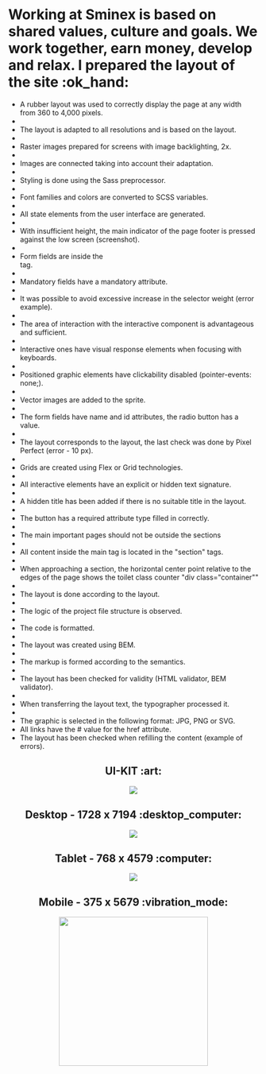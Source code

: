 <h1>Working at Sminex is based on shared values, culture and goals. We work together, earn money, develop and relax. I prepared the layout of the site :ok_hand: </h1>
<ul>
  <li>A rubber layout was used to correctly display the page at any width from 360 to 4,000 pixels.<li>
  <li>The layout is adapted to all resolutions and is based on the layout.<li>
  <li>Raster images prepared for screens with image backlighting, 2x.<li>
  <li>Images are connected taking into account their adaptation.<li>
  <li>Styling is done using the Sass preprocessor.<li>
  <li>Font families and colors are converted to SCSS variables.<li>
  <li>All state elements from the user interface are generated.<li>
  <li>With insufficient height, the main indicator of the page footer is pressed against the low screen (screenshot).<li>
  <li>Form fields are inside the <form> tag.<li>
  <li>Mandatory fields have a mandatory attribute.<li>
  <li>It was possible to avoid excessive increase in the selector weight (error example).<li>
  <li>The area of ​​​​interaction with the interactive component is advantageous and sufficient.<li>
  <li>Interactive ones have visual response elements when focusing with keyboards.<li>
  <li>Positioned graphic elements have clickability disabled (pointer-events: none;).<li>
  <li>Vector images are added to the sprite.<li>
  <li>The form fields have name and id attributes, the radio button has a value.<li>
  <li>The layout corresponds to the layout, the last check was done by Pixel Perfect (error - 10 px).<li>
  <li>Grids are created using Flex or Grid technologies.<li>
  <li>All interactive elements have an explicit or hidden text signature.<li>
  <li>A hidden title has been added if there is no suitable title in the layout.<li>
  <li>The button has a required attribute type filled in correctly.<li>
  <li>The main important pages should not be outside the sections<li>
  <li>All content inside the main tag is located in the "section" tags.<li>
  <li>When approaching a section, the horizontal center point relative to the edges of the page shows the toilet class counter "div class="container""<li>
  <li>The layout is done according to the layout.<li>
  <li>The logic of the project file structure is observed.<li>
  <li>The code is formatted.<li>
  <li>The layout was created using BEM.<li>
  <li>The markup is formed according to the semantics.<li>
  <li>The layout has been checked for validity (HTML validator, BEM validator).<li>
  <li>When transferring the layout text, the typographer processed it.<li>
  <li>The graphic is selected in the following format: JPG, PNG or SVG.</li>
  <li>All links have the # value for the href attribute.</li>
  <li>The layout has been checked when refilling the content (example of errors).</li>
</ul>

<h2 align="center">UI-KIT :art:</h2>
<p align="center">
  <img src="assets/ui.png">
<p>
<h2 align="center">Desktop - 1728 x 7194 :desktop_computer:</h2>
<p align="center">
  <img src="assets/desktop.png">
<p>
<h2 align="center">Tablet -  768 x 4579 :computer:</h2>
<p align="center">
  <img src="assets/tablet.png">
<p>
<h2 align="center">Mobile - 375 x 5679 :vibration_mode:</h2>
<p align="center">
  <img src="assets/mobile.png" width="300">
<p>
